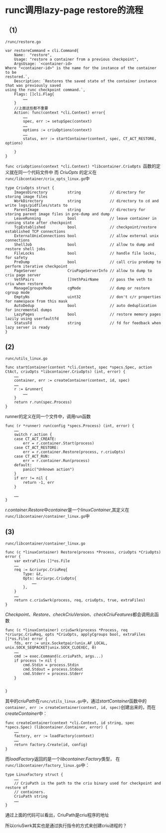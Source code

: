 # runc调用lazy-page restore的流程

## （1）
`/runc/restore.go`

```golang
var restoreCommand = cli.Command{
    Name:  "restore",
	Usage: "restore a container from a previous checkpoint",
	ArgsUsage: `<container-id>
Where "<container-id>" is the name for the instance of the container to be
restored.`,
	Description: `Restores the saved state of the container instance that was previously saved
using the runc checkpoint command.`,
	Flags: []cli.Flag{
        ……
    }
    //上面这些都不重要
    Action: func(context *cli.Context) error{
        ……
        spec, err := setupSpec(context)
        ……
        options := criuOptions(context)
        ……
        status, err := startContainer(context, spec, CT_ACT_RESTORE, options)
        
    }
}
```

`func criuOptions(context *cli.Context) *libcontainer.CriuOpts `函数的定义就在同一个代码文件中
而 *CriuOpts* 的定义在`runc/libcontainer/criu_opts_linux.go`中
```golang
type CriuOpts struct {
	ImagesDirectory         string             // directory for storing image files
	WorkDirectory           string             // directory to cd and write logs/pidfiles/stats to
	ParentImage             string             // directory for storing parent image files in pre-dump and dump
	LeaveRunning            bool               // leave container in running state after checkpoint
	TcpEstablished          bool               // checkpoint/restore established TCP connections
	ExternalUnixConnections bool               // allow external unix connections
	ShellJob                bool               // allow to dump and restore shell jobs
	FileLocks               bool               // handle file locks, for safety
	PreDump                 bool               // call criu predump to perform iterative checkpoint
	PageServer              CriuPageServerInfo // allow to dump to criu page server
	VethPairs               []VethPairName     // pass the veth to criu when restore
	ManageCgroupsMode       cgMode             // dump or restore cgroup mode
	EmptyNs                 uint32             // don't c/r properties for namespace from this mask
	AutoDedup               bool               // auto deduplication for incremental dumps
	LazyPages               bool               // restore memory pages lazily using userfaultfd
	StatusFd                string             // fd for feedback when lazy server is ready
}

```
## (2)
`runc/utils_linux.go`
```golang
func startContainer(context *cli.Context, spec *specs.Spec, action CtAct, criuOpts *libcontainer.CriuOpts) (int, error) {
    ……
    container, err := createContainer(context, id, spec)
    ……
    r := &runner{
		……
	}
	return r.run(spec.Process)
}
```
runner的定义在同一个文件中，调用run函数
```golang
func (r *runner) run(config *specs.Process) (int, error) {
    ……
    switch r.action {
	case CT_ACT_CREATE:
		err = r.container.Start(process)
	case CT_ACT_RESTORE:
		err = r.container.Restore(process, r.criuOpts)
	case CT_ACT_RUN:
		err = r.container.Run(process)
	default:
		panic("Unknown action")
	}
	if err != nil {
		return -1, err
	}

    ……
}
```
*r.container.Restore*中*container*是一个*linuxContainer*,其定义在`runc/libcontainer/container_linux.go`中

## (3)
`runc/libcontainer/container_linux.go`
```golang
func (c *linuxContainer) Restore(process *Process, criuOpts *CriuOpts) error {
    var extraFiles []*os.File
    ……
    req := &criurpc.CriuReq{
		Type: &t,
		Opts: &criurpc.CriuOpts{
			……
		},
	}
    ……
    return c.criuSwrk(process, req, criuOpts, true, extraFiles)
}
```

*Checkpoint*、*Restore*、*checkCriuVersion*、*checkCriuFeatures*都会调用此函数
```golang
func (c *linuxContainer) criuSwrk(process *Process, req *criurpc.CriuReq, opts *CriuOpts, applyCgroups bool, extraFiles []*os.File) error {
    fds, err := unix.Socketpair(unix.AF_LOCAL, unix.SOCK_SEQPACKET|unix.SOCK_CLOEXEC, 0)
    ……
    cmd := exec.Command(c.criuPath, args...)
	if process != nil {
		cmd.Stdin = process.Stdin
		cmd.Stdout = process.Stdout
		cmd.Stderr = process.Stderr
	}


}
```
其中的*criuPath*在`runc/utils_linux.go`中，通过*startContainer*函数中的`container, err := createContainer(context, id, spec)`创建出来的，而在*createContainer*中：
```golang
func createContainer(context *cli.Context, id string, spec *specs.Spec) (libcontainer.Container, error) {
    ……
	factory, err := loadFactory(context)
	……
	return factory.Create(id, config)
}
```
而*loadFactory*返回的是一个*libcontainer.Factory*类型，
在`runc/libcontainer/factory_linux.go`中：
```golang
type LinuxFactory struct {
    ……
    // CriuPath is the path to the criu binary used for checkpoint and restore of
	// containers.
	CriuPath string
    ……
}
```
通过上面的代码可以看出，CriuPath是criu程序的地址

所以criuSwrk其实也是通过执行指令的方式来创建criu进程的？
